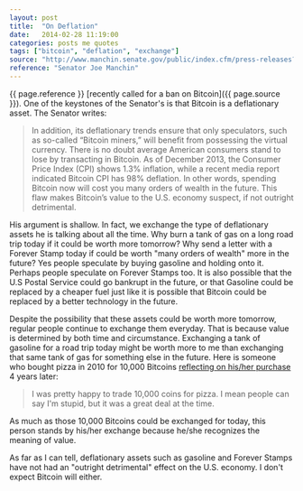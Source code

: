 ```yaml
---
layout: post
title:  "On Deflation"
date:   2014-02-28 11:19:00
categories: posts me quotes
tags: ["bitcoin", "deflation", "exchange"]
source: "http://www.manchin.senate.gov/public/index.cfm/press-releases?ID=237cbd66-6a26-4870-9bcb-20177ae902b0"
reference: "Senator Joe Manchin"
---
```


{{ page.reference }} [recently called for a ban on Bitcoin]({{ page.source }}).  One of the keystones of the Senator's is that Bitcoin is a deflationary asset.  The Senator writes:

> In addition, its deflationary trends ensure that only speculators, such as so-called “Bitcoin miners,” will benefit from possessing the virtual currency. There is no doubt average American consumers stand to lose by transacting in Bitcoin. As of December 2013, the Consumer Price Index (CPI) shows 1.3% inflation, while a recent media report indicated Bitcoin CPI has 98% deflation. In other words, spending Bitcoin now will cost you many orders of wealth in the future. This flaw makes Bitcoin’s value to the U.S. economy suspect, if not outright detrimental.

His argument is shallow.  In fact, we exchange the type of deflationary assets he is talking about all the time.  Why burn a tank of gas on a long road trip today if it could be worth more tomorrow?  Why send a letter with a Forever Stamp today if could be worth "many orders of wealth" more in the future?  Yes people speculate by buying gasoline and holding onto it.  Perhaps people speculate on Forever Stamps too.  It is also possible that the U.S Postal Service could go bankrupt in the future, or that Gasoline could be replaced by a cheaper fuel just like it is possible that Bitcoin could be replaced by a better technology in the future.

Despite the possibility that these assets could be worth more tomorrow, regular people continue to exchange them everyday.  That is because value is determined by both time and circumstance.  Exchanging a tank of gasoline for a road trip today might be worth more to me than exchanging that same tank of gas for something else in the future.  Here is someone who bought pizza in 2010 for 10,000 Bitcoins [reflecting on his/her purchase][link-1] 4 years later:

> I was pretty happy to trade 10,000 coins for pizza.  I mean people can say I'm stupid, but it was a great deal at the time.

As much as those 10,000 Bitcoins could be exchanged for today, this person stands by his/her exchange because he/she recognizes the meaning of value.

As far as I can tell, deflationary assets such as gasoline and Forever Stamps have not had an "outright detrimental" effect on the U.S. economy. I don't expect Bitcoin will either.

[link-1]:https://bitcointalk.org/index.php?topic=109.msg5141191#msg5141191
